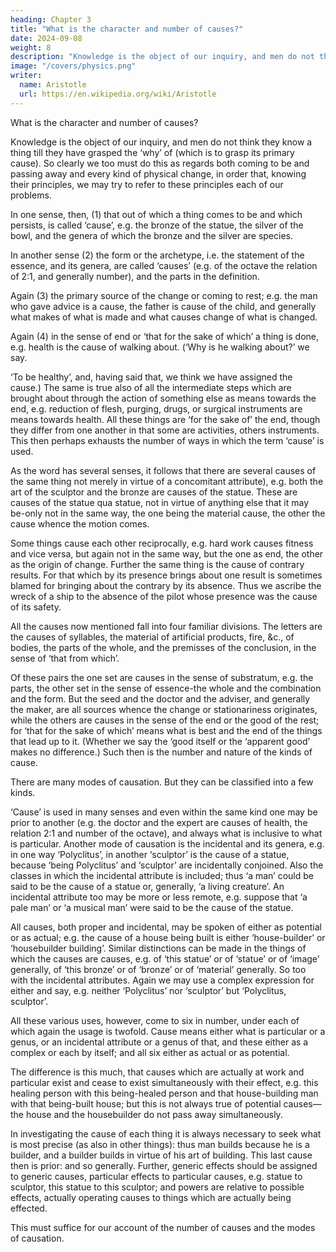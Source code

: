 ```yaml
---
heading: Chapter 3
title: "What is the character and number of causes?"
date: 2024-09-08
weight: 8
description: "Knowledge is the object of our inquiry, and men do not think they know a thing till they have grasped the ‘why’"
image: "/covers/physics.png"
writer:
  name: Aristotle 
  url: https://en.wikipedia.org/wiki/Aristotle
---
```



What is the character and number of causes?

Knowledge is the object of our inquiry, and men do not think they know a thing till they have grasped the ‘why’ of (which is to grasp its primary cause). So clearly we too must do this as regards both coming to be and passing away and every kind of physical change, in order that, knowing their principles, we may try to
refer to these principles each of our problems.

In one sense, then, (1) that out of which a thing comes to be and which persists, is called
‘cause’, e.g. the bronze of the statue, the silver of the bowl, and the genera of which the
bronze and the silver are species.

In another sense (2) the form or the archetype, i.e. the statement of the essence, and its
genera, are called ‘causes’ (e.g. of the octave the relation of 2:1, and generally number),
and the parts in the definition.

Again (3) the primary source of the change or coming to rest; e.g. the man who gave
advice is a cause, the father is cause of the child, and generally what makes of what is
made and what causes change of what is changed.

Again (4) in the sense of end or ‘that for the sake of which’ a thing is done, e.g. health is
the cause of walking about. (‘Why is he walking about?’ we say.

‘To be healthy’, and, having said that, we think we have assigned the cause.) The same
is true also of all the intermediate steps which are brought about through the action of
something else as means towards the end, e.g. reduction of flesh, purging, drugs, or
surgical instruments are means towards health. All these things are ‘for the sake of’ the
end, though they differ from one another in that some are activities, others instruments.
This then perhaps exhausts the number of ways in which the term ‘cause’ is used.

As the word has several senses, it follows that there are several causes of the same thing
not merely in virtue of a concomitant attribute), e.g. both the art of the sculptor and the
bronze are causes of the statue. These are causes of the statue qua statue, not in virtue of
anything else that it may be-only not in the same way, the one being the material cause,
the other the cause whence the motion comes.

Some things cause each other reciprocally, e.g. hard work causes fitness and vice versa,
but again not in the same way, but the one as end, the other as the origin of change.
Further the same thing is the cause of contrary results. For that which by its presence
brings about one result is sometimes blamed for bringing about the contrary by its
absence. Thus we ascribe the wreck of a ship to the absence of the pilot whose presence
was the cause of its safety.

All the causes now mentioned fall into four familiar divisions. The letters are the causes
of syllables, the material of artificial products, fire, &c., of bodies, the parts of the
whole, and the premisses of the conclusion, in the sense of ‘that from which’. 

Of these
pairs the one set are causes in the sense of substratum, e.g. the parts, the other set in the
sense of essence-the whole and the combination and the form. But the seed and the
doctor and the adviser, and generally the maker, are all sources whence the change or
stationariness originates, while the others are causes in the sense of the end or the good
of the rest; for ‘that for the sake of which’ means what is best and the end of the things
that lead up to it. (Whether we say the ‘good itself or the ‘apparent good’ makes no
difference.) Such then is the number and nature of the kinds of cause.


There are many modes of causation. But they can be classified into a few kinds.

‘Cause’ is used in many senses and even within the same kind
one may be prior to another (e.g. the doctor and the expert are causes of health, the
relation 2:1 and number of the octave), and always what is inclusive to what is
particular. Another mode of causation is the incidental and its genera, e.g. in one way
‘Polyclitus’, in another ‘sculptor’ is the cause of a statue, because ‘being Polyclitus’ and
‘sculptor’ are incidentally conjoined. Also the classes in which the incidental attribute is
included; thus ‘a man’ could be said to be the cause of a statue or, generally, ‘a living
creature’. An incidental attribute too may be more or less remote, e.g. suppose that ‘a
pale man’ or ‘a musical man’ were said to be the cause of the statue.

All causes, both proper and incidental, may be spoken of either as potential or as actual;
e.g. the cause of a house being built is either ‘house-builder’ or ‘housebuilder building’.
Similar distinctions can be made in the things of which the causes are causes, e.g. of
‘this statue’ or of ‘statue’ or of ‘image’ generally, of ‘this bronze’ or of ‘bronze’ or of
‘material’ generally. So too with the incidental attributes. Again we may use a complex
expression for either and say, e.g. neither ‘Polyclitus’ nor ‘sculptor’ but ‘Polyclitus,
sculptor’.

All these various uses, however, come to six in number, under each of which again the
usage is twofold. Cause means either what is particular or a genus, or an incidental
attribute or a genus of that, and these either as a complex or each by itself; and all six
either as actual or as potential. 

The difference is this much, that causes which are
actually at work and particular exist and cease to exist simultaneously with their effect,
e.g. this healing person with this being-healed person and that house-building man with
that being-built house; but this is not always true of potential causes—the house and the
housebuilder do not pass away simultaneously.

In investigating the cause of each thing it is always necessary to seek what is most
precise (as also in other things): thus man builds because he is a builder, and a builder
builds in virtue of his art of building. This last cause then is prior: and so generally.
Further, generic effects should be assigned to generic causes, particular effects to
particular causes, e.g. statue to sculptor, this statue to this sculptor; and powers are
relative to possible effects, actually operating causes to things which are actually being
effected.

This must suffice for our account of the number of causes and the modes of causation.
